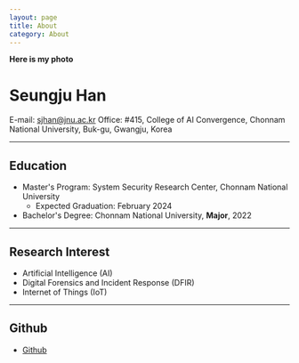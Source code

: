```yaml
---
layout: page
title: About
category: About
---
```

**Here is my photo**

# Seungju Han
E-mail: sjhan@jnu.ac.kr
Office: #415, College of AI Convergence, Chonnam National University, Buk-gu, Gwangju, Korea

---

## Education
- Master's Program: System Security Research Center, Chonnam National University
    - Expected Graduation: February 2024
- Bachelor's Degree: Chonnam National University, **Major**, 2022
  
---

## Research Interest
- Artificial Intelligence (AI)
- Digital Forensics and Incident Response (DFIR)
- Internet of Things (IoT)

---

## Github
- [Github](github.com/pezluna)
